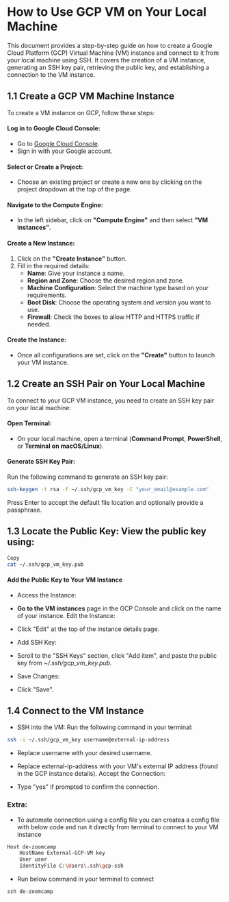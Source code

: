 # How to Use GCP VM on Your Local Machine

This document provides a step-by-step guide on how to create a Google Cloud Platform (GCP) Virtual Machine (VM) instance and connect to it from your local machine using SSH. It covers the creation of a VM instance, generating an SSH key pair, retrieving the public key, and establishing a connection to the VM instance.

## 1.1 Create a GCP VM Machine Instance

To create a VM instance on GCP, follow these steps:

#### Log in to Google Cloud Console:

- Go to [Google Cloud Console](https://console.cloud.google.com/).
- Sign in with your Google account.

#### Select or Create a Project:

- Choose an existing project or create a new one by clicking on the project dropdown at the top of the page.

#### Navigate to the Compute Engine:

- In the left sidebar, click on **"Compute Engine"** and then select **"VM instances"**.

#### Create a New Instance:

1. Click on the **"Create Instance"** button.
2. Fill in the required details:
   - **Name**: Give your instance a name.
   - **Region and Zone**: Choose the desired region and zone.
   - **Machine Configuration**: Select the machine type based on your requirements.
   - **Boot Disk**: Choose the operating system and version you want to use.
   - **Firewall**: Check the boxes to allow HTTP and HTTPS traffic if needed.

#### Create the Instance:

- Once all configurations are set, click on the **"Create"** button to launch your VM instance.

## 1.2 Create an SSH Pair on Your Local Machine

To connect to your GCP VM instance, you need to create an SSH key pair on your local machine:

#### Open Terminal:

- On your local machine, open a terminal (**Command Prompt**, **PowerShell**, or **Terminal on macOS/Linux**).

#### Generate SSH Key Pair:

Run the following command to generate an SSH key pair:

```sh
ssh-keygen -t rsa -f ~/.ssh/gcp_vm_key -C "your_email@example.com"

```

Press Enter to accept the default file location and optionally provide a passphrase.

## 1.3 Locate the Public Key: View the public key using:
```sh
Copy
cat ~/.ssh/gcp_vm_key.pub
```

#### Add the Public Key to Your VM Instance
-   Access the Instance:

-  **Go to the VM instances** page in the GCP Console and click on the name of your instance.
Edit the Instance:

-  Click "Edit" at the top of the instance details page.
-  Add SSH Key:

-   Scroll to the "SSH Keys" section, click "Add item", and paste the public key from *~/.ssh/gcp_vm_key.pub.*
-   Save Changes:

-   Click "Save".
##  1.4 Connect to the VM Instance
-  SSH into the VM: Run the following command in your terminal:

```sh
ssh -i ~/.ssh/gcp_vm_key username@external-ip-address
```
-  Replace username with your desired username.
-  Replace external-ip-address with your VM's external IP address (found in the GCP instance details).
Accept the Connection:

-  Type "yes" if prompted to confirm the connection.


### Extra:
-  To automate connection using a config file you can createa a config file with below code and run it directly from terminal to connect to your VM instance
``` sh
Host de-zoomcamp
    HostName External-GCP-VM key
    User user
    IdentityFile C:\Users\.ssh\gcp-ssh

```

- Run below command in your terminal to connect 
``` 
ssh de-zoomcamp
```